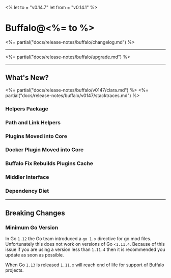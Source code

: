 <%
let to = "v0.14.7"
let from = "v0.14.1"
%>

# Buffalo@<%= to %>

<%= partial("docs/release-notes/buffalo/changelog.md") %>

---

<%= partial("docs/release-notes/buffalo/upgrade.md") %>

---

## What's New?

<%= partial("docs/release-notes/buffalo/v0147/clara.md") %>
<%= partial("docs/release-notes/buffalo/v0147/stacktraces.md") %>

### Helpers Package

### Path and Link Helpers

### Plugins Moved into Core

### Docker Plugin Moved into Core

### Buffalo Fix Rebuilds Plugins Cache

### Middler Interface

### Dependency Diet

---

## Breaking Changes

### Minimum Go Version

In Go `1.12` the Go team introduced a `go 1.x` directive for go.mod files. Unfortunately this does not work on versions of Go `<1.11.4`. Because of this issue if you are using a version less than `1.11.4` then it is recommended you update as soon as possible.

When Go `1.13` is released `1.11.x` will reach end of life for support of Buffalo projects.
